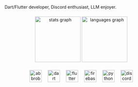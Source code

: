 <p align="left">Dart/Flutter developer, Discord enthusiast, LLM enjoyer.</p>

###

<div align="center">
  <img src="https://github-readme-stats.vercel.app/api?username=peaashmeter&hide_title=false&hide_rank=true&show_icons=true&include_all_commits=true&count_private=true&disable_animations=false&theme=discord_old_blurple&locale=en&hide_border=true&order=1&custom_title=Stats" height="150" alt="stats graph"  />
  <img src="https://github-readme-stats.vercel.app/api/top-langs?username=peaashmeter&locale=en&hide_title=false&layout=compact&card_width=320&langs_count=6&theme=discord_old_blurple&hide_border=true&order=2&custom_title=Languages" height="150" alt="languages graph"  />
</div>

###

<div align="center">
  <img src="https://skillicons.dev/icons?i=bots" height="40" alt="abbrobotstudio logo"  />
  <img width="12" />
  <img src="https://skillicons.dev/icons?i=dart" height="40" alt="dart logo"  />
  <img width="12" />
  <img src="https://skillicons.dev/icons?i=flutter" height="40" alt="flutter logo"  />
  <img width="12" />
  <img src="https://skillicons.dev/icons?i=firebase" height="40" alt="firebase logo"  />
  <img width="12" />
  <img src="https://skillicons.dev/icons?i=py" height="40" alt="python logo"  />
  <img width="12" />
  <img src="https://skillicons.dev/icons?i=discord" height="40" alt="discord logo"  />
</div>

###
